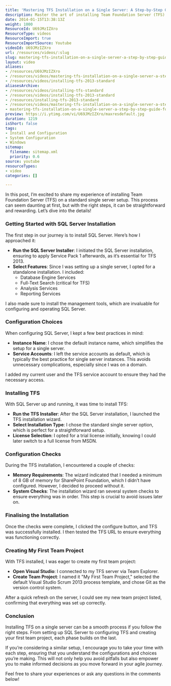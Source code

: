 ```yaml
---
title: 'Mastering TFS Installation on a Single Server: A Step-by-Step Guide for Beginners'
description: Master the art of installing Team Foundation Server (TFS) on a single server with my step-by-step guide. Simplify your setup and kickstart your agile journey today!
date: 2014-01-15T13:38:13Z
weight: 1000
ResourceId: U69JMzIZXro
ResourceType: videos
ResourceImport: true
ResourceImportSource: Youtube
videoId: U69JMzIZXro
url: /resources/videos/:slug
slug: mastering-tfs-installation-on-a-single-server-a-step-by-step-guide-for-beginners
layout: video
aliases:
- /resources/U69JMzIZXro
- /resources/videos/mastering-tfs-installation-on-a-single-server-a-step-by-step-guide-for-beginners
- /resources/videos/installing-tfs-2013-standard
aliasesArchive:
- /resources/videos/installing-tfs-standard
- /resources/videos/installing-tfs-2013-standard
- /resources/installing-tfs-2013-standard
- /resources/videos/mastering-tfs-installation-on-a-single-server-a-step-by-step-guide-for-beginners
- mastering-tfs-installation-on-a-single-server-a-step-by-step-guide-for-beginners
preview: https://i.ytimg.com/vi/U69JMzIZXro/maxresdefault.jpg
duration: 1219
isShort: false
tags:
- Install and Configuration
- System Configuration
- Windows
sitemap:
  filename: sitemap.xml
  priority: 0.6
source: youtube
resourceTypes:
- video
categories: []

---
```

In this post, I’m excited to share my experience of installing Team Foundation Server (TFS) on a standard single server setup. This process can seem daunting at first, but with the right steps, it can be straightforward and rewarding. Let’s dive into the details!

### Getting Started with SQL Server Installation

The first step in our journey is to install SQL Server. Here’s how I approached it:

- **Run the SQL Server Installer**: I initiated the SQL Server installation, ensuring to apply Service Pack 1 afterwards, as it’s essential for TFS 2013.
- **Select Features**: Since I was setting up a single server, I opted for a standalone installation. I included:
  - Database Engine Services
  - Full-Text Search (critical for TFS)
  - Analysis Services
  - Reporting Services

I also made sure to install the management tools, which are invaluable for configuring and operating SQL Server.

### Configuration Choices

When configuring SQL Server, I kept a few best practices in mind:

- **Instance Name**: I chose the default instance name, which simplifies the setup for a single server.
- **Service Accounts**: I left the service accounts as default, which is typically the best practice for single server instances. This avoids unnecessary complications, especially since I was on a domain.

I added my current user and the TFS service account to ensure they had the necessary access. 

### Installing TFS

With SQL Server up and running, it was time to install TFS:

- **Run the TFS Installer**: After the SQL Server installation, I launched the TFS installation wizard.
- **Select Installation Type**: I chose the standard single server option, which is perfect for a straightforward setup.
- **License Selection**: I opted for a trial license initially, knowing I could later switch to a full license from MSDN.

### Configuration Checks

During the TFS installation, I encountered a couple of checks:

- **Memory Requirements**: The wizard indicated that I needed a minimum of 8 GB of memory for SharePoint Foundation, which I didn’t have configured. However, I decided to proceed without it.
- **System Checks**: The installation wizard ran several system checks to ensure everything was in order. This step is crucial to avoid issues later on.

### Finalising the Installation

Once the checks were complete, I clicked the configure button, and TFS was successfully installed. I then tested the TFS URL to ensure everything was functioning correctly. 

### Creating My First Team Project

With TFS installed, I was eager to create my first team project:

- **Open Visual Studio**: I connected to my TFS server via Team Explorer.
- **Create Team Project**: I named it "My First Team Project," selected the default Visual Studio Scrum 2013 process template, and chose Git as the version control system.

After a quick refresh on the server, I could see my new team project listed, confirming that everything was set up correctly.

### Conclusion

Installing TFS on a single server can be a smooth process if you follow the right steps. From setting up SQL Server to configuring TFS and creating your first team project, each phase builds on the last. 

If you’re considering a similar setup, I encourage you to take your time with each step, ensuring that you understand the configurations and choices you’re making. This will not only help you avoid pitfalls but also empower you to make informed decisions as you move forward in your agile journey.

Feel free to share your experiences or ask any questions in the comments below!
